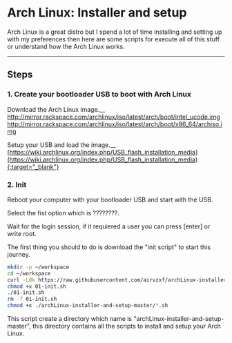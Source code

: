 # Arch Linux: Installer and setup

Arch Linux is a great distro but I spend a lot of time installing and setting up with my preferences then here are some scripts for execute all of this stuff or understand how the Arch Linux works.

---

## Steps
### 1. Create your bootloader USB to boot with Arch Linux

Download the Arch Linux image.__
http://mirror.rackspace.com/archlinux/iso/latest/arch/boot/intel_ucode.img
http://mirror.rackspace.com/archlinux/iso/latest/arch/boot/x86_64/archiso.img

Setup your USB and load the image.__
[https://wiki.archlinux.org/index.php/USB_flash_installation_media](https://wiki.archlinux.org/index.php/USB_flash_installation_media){:target="_blank"}



### 2. Init
Reboot your computer with your bootloader USB and start with the USB.

Select the fist option which is ????????.

Wait for the login session, if it requiered a user you can press [enter] or write root.

The first thing you should to do is download the "init script" to start this journey.
```bash
mkdir -p ~/workspace
cd ~/workspace
curl -LOk https://raw.githubusercontent.com/airvzxf/archLinux-installer-and-setup/master/01-init/01-init.sh
chmod +x 01-init.sh
./01-init.sh
rm -f 01-init.sh
chmod +x ./archLinux-installer-and-setup-master/*.sh
```

This script create a directory which name is "archLinux-installer-and-setup-master", this directory contains all the scripts to install and setup your Arch Linux.
